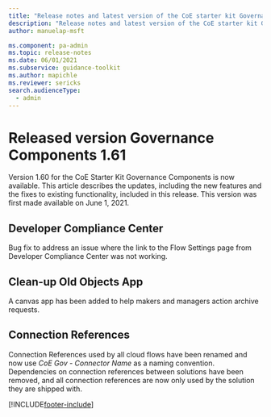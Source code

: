 ```yaml
---
title: "Release notes and latest version of the CoE starter kit Governance components 1.61 | MicrosoftDocs"
description: "Release notes and latest version of the CoE starter kit Governance components 1.61."
author: manuelap-msft

ms.component: pa-admin
ms.topic: release-notes
ms.date: 06/01/2021
ms.subservice: guidance-toolkit
ms.author: mapichle
ms.reviewer: sericks
search.audienceType: 
  - admin
---
```


# Released version Governance Components 1.61

Version 1.60 for the CoE Starter Kit Governance Components is now available. This article describes the updates, including the new features and the fixes to existing functionality, included in this release. This version was first made available on June 1, 2021.

## Developer Compliance Center

Bug fix to address an issue where the link to the Flow Settings page from Developer Compliance Center was not working.

## Clean-up Old Objects App

A canvas app has been added to help makers and managers action archive requests.

## Connection References

Connection References used by all cloud flows have been renamed and now use *CoE Gov - Connector Name* as a naming convention. Dependencies on connection references between solutions have been removed, and all connection references are now only used by the solution they are shipped with.

[!INCLUDE[footer-include](../../../includes/footer-banner.md)]
